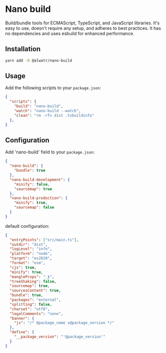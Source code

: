 # Nano build

Build/bundle tools for ECMAScript, TypeScript, and JavaScript libraries. It's easy to use, doesn't require any setup, and adheres to best practices. It has no dependencies and uses esbuild for enhanced performance.

## Installation

```bash
yarn add -D @alwatr/nano-build
```

## Usage

Add the following scripts to your `package.json`:

```json
{
  "scripts": {
    "build": "nano-build",
    "watch": "nano-build --watch",
    "clean": "rm -rfv dist .tsbuildinfo"
  },
}
```

## Configuration

Add 'nano-build' field to your `package.json`:

```json
{
  "nano-build": {
    "bundle": true
  },
  "nano-build-development": {
    "minify": false,
    "sourcemap": true
  },
  "nano-build-production": {
    "minify": true,
    "sourcemap": false
  }
}
```

default configuration:

```json
{
  "entryPoints": ["src/main.ts"],
  "outdir": "dist",
  "logLevel": "info",
  "platform": "node",
  "target": "es2020",
  "format": "esm",
  "cjs": true,
  "minify": true,
  "mangleProps": "_$",
  "treeShaking": false,
  "sourcemap": true,
  "sourcesContent": true,
  "bundle": true,
  "packages": "external",
  "splitting": false,
  "charset": "utf8",
  "legalComments": "none",
  "banner": {
    "js": "/* @package_name v@package_version */"
  },
  "define": {
    "__package_version": "'@package_version'"
  }
}
```
